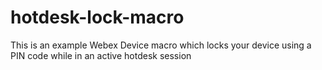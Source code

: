 # hotdesk-lock-macro
This is an example Webex Device macro which locks your device using a PIN code while in an active hotdesk session

